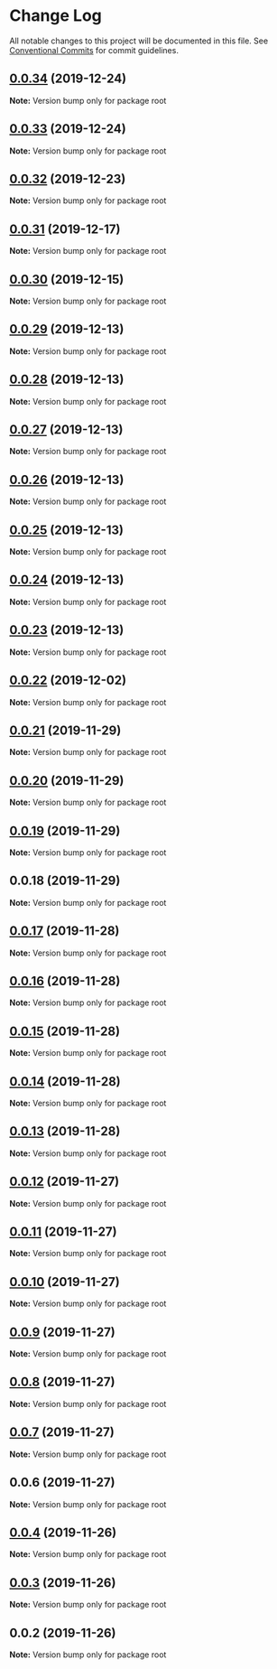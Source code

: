 # Change Log

All notable changes to this project will be documented in this file.
See [Conventional Commits](https://conventionalcommits.org) for commit guidelines.

## [0.0.34](https://github.com/zcorky/zoproxy/compare/v0.0.33...v0.0.34) (2019-12-24)

**Note:** Version bump only for package root





## [0.0.33](https://github.com/zcorky/zoproxy/compare/v0.0.32...v0.0.33) (2019-12-24)

**Note:** Version bump only for package root





## [0.0.32](https://github.com/zcorky/zoproxy/compare/v0.0.31...v0.0.32) (2019-12-23)

**Note:** Version bump only for package root





## [0.0.31](https://github.com/zcorky/zoproxy/compare/v0.0.30...v0.0.31) (2019-12-17)

**Note:** Version bump only for package root





## [0.0.30](https://github.com/zcorky/zoproxy/compare/v0.0.29...v0.0.30) (2019-12-15)

**Note:** Version bump only for package root





## [0.0.29](https://github.com/zcorky/zoproxy/compare/v0.0.28...v0.0.29) (2019-12-13)

**Note:** Version bump only for package root





## [0.0.28](https://github.com/zcorky/zoproxy/compare/v0.0.27...v0.0.28) (2019-12-13)

**Note:** Version bump only for package root





## [0.0.27](https://github.com/zcorky/zoproxy/compare/v0.0.26...v0.0.27) (2019-12-13)

**Note:** Version bump only for package root





## [0.0.26](https://github.com/zcorky/zoproxy/compare/v0.0.25...v0.0.26) (2019-12-13)

**Note:** Version bump only for package root





## [0.0.25](https://github.com/zcorky/zoproxy/compare/v0.0.24...v0.0.25) (2019-12-13)

**Note:** Version bump only for package root





## [0.0.24](https://github.com/zcorky/zoproxy/compare/v0.0.23...v0.0.24) (2019-12-13)

**Note:** Version bump only for package root





## [0.0.23](https://github.com/zcorky/zoproxy/compare/v0.0.22...v0.0.23) (2019-12-13)

**Note:** Version bump only for package root





## [0.0.22](https://github.com/zcorky/zoproxy/compare/v0.0.21...v0.0.22) (2019-12-02)

**Note:** Version bump only for package root





## [0.0.21](https://github.com/zcorky/zoproxy/compare/v0.0.20...v0.0.21) (2019-11-29)

**Note:** Version bump only for package root





## [0.0.20](https://github.com/zcorky/zoproxy/compare/v0.0.19...v0.0.20) (2019-11-29)

**Note:** Version bump only for package root





## [0.0.19](https://github.com/zcorky/zoproxy/compare/v0.0.18...v0.0.19) (2019-11-29)

**Note:** Version bump only for package root





## 0.0.18 (2019-11-29)

**Note:** Version bump only for package root





## [0.0.17](https://github.com/zcorky/zoproxy/compare/v0.0.16...v0.0.17) (2019-11-28)

**Note:** Version bump only for package root





## [0.0.16](https://github.com/zcorky/zoproxy/compare/v0.0.15...v0.0.16) (2019-11-28)

**Note:** Version bump only for package root





## [0.0.15](https://github.com/zcorky/zoproxy/compare/v0.0.14...v0.0.15) (2019-11-28)

**Note:** Version bump only for package root





## [0.0.14](https://github.com/zcorky/zoproxy/compare/v0.0.13...v0.0.14) (2019-11-28)

**Note:** Version bump only for package root





## [0.0.13](https://github.com/zcorky/zoproxy/compare/v0.0.12...v0.0.13) (2019-11-28)

**Note:** Version bump only for package root





## [0.0.12](https://github.com/zcorky/zoproxy/compare/v0.0.11...v0.0.12) (2019-11-27)

**Note:** Version bump only for package root





## [0.0.11](https://github.com/zcorky/zoproxy/compare/v0.0.10...v0.0.11) (2019-11-27)

**Note:** Version bump only for package root





## [0.0.10](https://github.com/zcorky/zoproxy/compare/v0.0.9...v0.0.10) (2019-11-27)

**Note:** Version bump only for package root





## [0.0.9](https://github.com/zcorky/zoproxy/compare/v0.0.8...v0.0.9) (2019-11-27)

**Note:** Version bump only for package root





## [0.0.8](https://github.com/zcorky/zoproxy/compare/v0.0.7...v0.0.8) (2019-11-27)

**Note:** Version bump only for package root





## [0.0.7](https://github.com/zcorky/zoproxy/compare/v0.0.6...v0.0.7) (2019-11-27)

**Note:** Version bump only for package root





## 0.0.6 (2019-11-27)

**Note:** Version bump only for package root





## [0.0.4](https://github.com/zcorky/zoproxy/compare/v0.0.3...v0.0.4) (2019-11-26)

**Note:** Version bump only for package root





## [0.0.3](https://github.com/zcorky/zoproxy/compare/v0.0.2...v0.0.3) (2019-11-26)

**Note:** Version bump only for package root





## 0.0.2 (2019-11-26)

**Note:** Version bump only for package root
